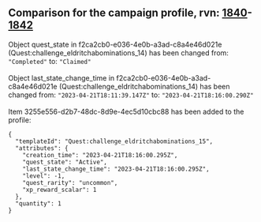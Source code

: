 ## Comparison for the campaign profile, rvn: [1840](https://github.com/PRO100KatYT/FortniteProfileRevisions/tree/main/profiles/campaign/1840%20campaign.json)-[1842](https://github.com/PRO100KatYT/FortniteProfileRevisions/tree/main/profiles/campaign/1842%20campaign.json)

Object quest_state in f2ca2cb0-e036-4e0b-a3ad-c8a4e46d021e (Quest:challenge_eldritchabominations_14) has been changed from: `"Completed"` to: `"Claimed"`
<br><br>
Object last_state_change_time in f2ca2cb0-e036-4e0b-a3ad-c8a4e46d021e (Quest:challenge_eldritchabominations_14) has been changed from: `"2023-04-21T18:11:39.147Z"` to: `"2023-04-21T18:16:00.290Z"`
<br><br>
Item 3255e556-d2b7-48dc-8d9e-4ec5d10cbc88 has been added to the profile:

```
{
  "templateId": "Quest:challenge_eldritchabominations_15",
  "attributes": {
    "creation_time": "2023-04-21T18:16:00.295Z",
    "quest_state": "Active",
    "last_state_change_time": "2023-04-21T18:16:00.295Z",
    "level": -1,
    "quest_rarity": "uncommon",
    "xp_reward_scalar": 1
  },
  "quantity": 1
}
```

<br><br>
